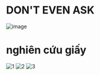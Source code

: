 # DON'T EVEN ASK

![image](https://user-images.githubusercontent.com/88236617/174847053-9b9c3e3d-429e-4a05-8fee-55a7f10bc1bc.png)

# nghiên cứu giấy

![1](https://user-images.githubusercontent.com/88236617/174851640-0da8026a-636b-4a43-a3c3-9faf35362601.png)
![2](https://user-images.githubusercontent.com/88236617/174851685-8591617b-bc69-451b-8977-b5e9307ad4f6.png)
![3](https://user-images.githubusercontent.com/88236617/174851436-47a06d99-aa97-4a42-ac0c-2a70fbd3d2c7.png)
